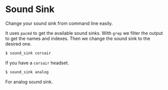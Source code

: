 # Sound Sink

Change your sound sink from command line easily.

It uses `pacmd` to get the available sound sinks.
With `grep` we filter the output to get the names and indexes.
Then we change the sound sink to the desired one.

```bash
$ sound_sink corsair
```

If you have a `corsair` headset.

```bash
$ sound_sink analog
```

For analog sound sink.
